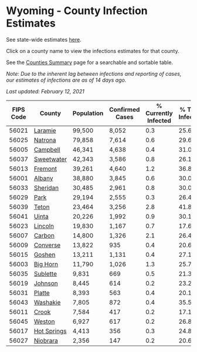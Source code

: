 # Wyoming - County Infection Estimates

See state-wide estimates [here](/infections/us-wy).

Click on a county name to view the infections estimates for that county.

See the [Counties Summary](/infections/summary-counties) page for a searchable and sortable table.

*Note: Due to the inherent lag between infections and reporting of cases, our estimates of infections are as of 14 days ago.*

*Last updated: February 12, 2021*

|   FIPS Code |                     County |   Population |   Confirmed Cases |   % Currently Infected |   % Total Infected |
|-------------|----------------------------|--------------|-------------------|------------------------|--------------------|
|       56021 |         [Laramie](laramie) |       99,500 |             8,052 |                    0.3 |               25.6 |
|       56025 |         [Natrona](natrona) |       79,858 |             7,614 |                    0.6 |               29.6 |
|       56005 |       [Campbell](campbell) |       46,341 |             4,638 |                    0.4 |               31.0 |
|       56037 |   [Sweetwater](sweetwater) |       42,343 |             3,586 |                    0.8 |               26.1 |
|       56013 |         [Fremont](fremont) |       39,261 |             4,640 |                    1.2 |               36.8 |
|       56001 |           [Albany](albany) |       38,880 |             3,845 |                    0.6 |               30.0 |
|       56033 |       [Sheridan](sheridan) |       30,485 |             2,961 |                    0.8 |               30.0 |
|       56029 |               [Park](park) |       29,194 |             2,555 |                    0.3 |               26.4 |
|       56039 |             [Teton](teton) |       23,464 |             3,256 |                    2.8 |               41.8 |
|       56041 |             [Uinta](uinta) |       20,226 |             1,992 |                    0.9 |               30.1 |
|       56023 |         [Lincoln](lincoln) |       19,830 |             1,167 |                    0.7 |               17.6 |
|       56007 |           [Carbon](carbon) |       14,800 |             1,326 |                    2.1 |               26.4 |
|       56009 |       [Converse](converse) |       13,822 |               935 |                    0.4 |               20.6 |
|       56015 |           [Goshen](goshen) |       13,211 |             1,131 |                    0.4 |               27.1 |
|       56003 |       [Big Horn](big-horn) |       11,790 |             1,026 |                    1.3 |               25.7 |
|       56035 |       [Sublette](sublette) |        9,831 |               669 |                    0.5 |               21.3 |
|       56019 |         [Johnson](johnson) |        8,445 |               614 |                    0.2 |               23.2 |
|       56031 |           [Platte](platte) |        8,393 |               563 |                    0.4 |               20.1 |
|       56043 |       [Washakie](washakie) |        7,805 |               872 |                    0.4 |               35.5 |
|       56011 |             [Crook](crook) |        7,584 |               417 |                    0.2 |               17.1 |
|       56045 |           [Weston](weston) |        6,927 |               617 |                    0.2 |               26.8 |
|       56017 | [Hot Springs](hot-springs) |        4,413 |               356 |                    0.3 |               24.8 |
|       56027 |       [Niobrara](niobrara) |        2,356 |               147 |                    0.2 |               20.6 |